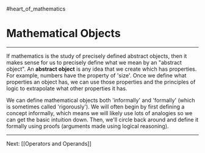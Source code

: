 #heart_of_mathematics 

# Mathematical Objects

---

If mathematics is the study of precisely defined abstract objects, then it makes sense for us to precisely define what we mean by an "abstract object". An **abstract object** is any idea that we create which has properties. For example, numbers have the property of 'size'. Once we define what properties an object has, we can use those properties and the principles of logic to extrapolate what other properties it has.

We can define mathematical objects both 'informally' and 'formally' (which is sometimes called 'rigorously'). We will often begin by first defining a concept informally, which means we will likely use lots of analogies so we can get the basic intuition down. Then, we'll circle back around and define it formally using proofs (arguments made using logical reasoning).

---

Next: [[Operators and Operands]]